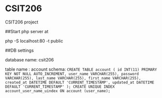 # CSIT206
CSIT206 project 

##Start php server at

php -S localhost:80 -t public


##DB settings

database name: csit206

table name : account
schema: ```CREATE TABLE account
        (
          id INT(11) PRIMARY KEY NOT NULL AUTO_INCREMENT,
          user_name VARCHAR(255),
          password VARCHAR(255),
          last_name VARCHAR(255),
          first_name VARCHAR(255),
          created_at DATETIME DEFAULT 'CURRENT_TIMESTAMP',
          updated_at DATETIME DEFAULT 'CURRENT_TIMESTAMP'
        );
        CREATE UNIQUE INDEX account_user_name_uindex ON account (user_name);```